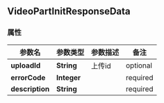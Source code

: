 <a name="VideoPartInitResponseData"></a>
## VideoPartInitResponseData
### 属性
参数名 | 参数类型 | 参数描述 | 备注
------------ | ------------- | ------------- | -------------
**uploadId** | **String** | 上传id |  optional
**errorCode** | **Integer** |  |  required 
**description** | **String** |  |  required 




